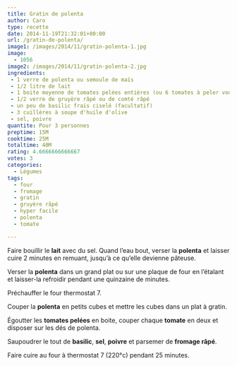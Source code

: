 ```yaml
---
title: Gratin de polenta
author: Caro
type: recette
date: 2014-11-19T21:32:01+00:00
url: /gratin-de-polenta/
image1: /images/2014/11/gratin-polenta-1.jpg
image:
  - 1056
image2: /images/2014/11/gratin-polenta-2.jpg
ingredients:
 - 1 verre de polenta ou semoule de maïs
 - 1/2 litre de lait
 - 1 boite moyenne de tomates pelées entières (ou 6 tomates à peler vous-mêmes, c'est vous qui voyez !)
 - 1/2 verre de gruyère râpé ou de comté râpé
 - un peu de basilic frais ciselé (facultatif)
 - 3 cuillères à soupe d'huile d'olive
 - sel, poivre
quantite: Pour 3 personnes
preptime: 15M
cooktime: 25M
totaltime: 40M
rating: 4.6666666666667
votes: 3
categories:
  - Légumes
tags:
  - four
  - fromage
  - gratin
  - gruyère râpé
  - hyper facile
  - polenta
  - tomate

---
```

Faire bouillir le **lait** avec du sel. Quand l&rsquo;eau bout, verser la **polenta** et laisser cuire 2 minutes en remuant, jusqu&rsquo;à ce qu&rsquo;elle devienne pâteuse.

Verser la **polenta** dans un grand plat ou sur une plaque de four en l&rsquo;étalant et laisser-la refroidir pendant une quinzaine de minutes.

Préchauffer le four thermostat 7.

Couper la **polenta** en petits cubes et mettre les cubes dans un plat à gratin.

Égoutter les **tomates pelées** en boite, couper chaque **tomate** en deux et disposer sur les dés de polenta.

Saupoudrer le tout de **basilic**, **sel**, **poivre** et parsemer de **fromage râpé**.

Faire cuire au four à thermostat 7 (220°c) pendant 25 minutes.
